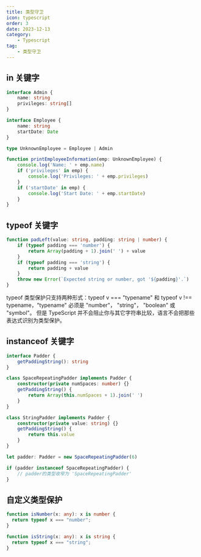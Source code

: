 ```yaml
---
title: 类型守卫
icon: typescript
order: 3
date: 2023-12-13
category:
    - Typescript
tag:
    - 类型守卫
---
```


## in 关键字

```ts
interface Admin {
    name: string
    privileges: string[]
}

interface Employee {
    name: string
    startDate: Date
}

type UnknownEmployee = Employee | Admin

function printEmployeeInformation(emp: UnknownEmployee) {
    console.log('Name: ' + emp.name)
    if ('privileges' in emp) {
        console.log('Privileges: ' + emp.privileges)
    }
    if ('startDate' in emp) {
        console.log('Start Date: ' + emp.startDate)
    }
}
```

## typeof 关键字

```ts
function padLeft(value: string, padding: string | number) {
    if (typeof padding === 'number') {
        return Array(padding + 1).join(' ') + value
    }
    if (typeof padding === 'string') {
        return padding + value
    }
    throw new Error(`Expected string or number, got '${padding}'.`)
}
```

typeof 类型保护只支持两种形式：typeof v === "typename" 和 typeof v !== typename，"typename" 必须是 "number"， "string"， "boolean" 或 "symbol"。 但是 TypeScript 并不会阻止你与其它字符串比较，语言不会把那些表达式识别为类型保护。

## instanceof 关键字

```ts
interface Padder {
    getPaddingString(): string
}

class SpaceRepeatingPadder implements Padder {
    constructor(private numSpaces: number) {}
    getPaddingString() {
        return Array(this.numSpaces + 1).join(' ')
    }
}

class StringPadder implements Padder {
    constructor(private value: string) {}
    getPaddingString() {
        return this.value
    }
}

let padder: Padder = new SpaceRepeatingPadder(6)

if (padder instanceof SpaceRepeatingPadder) {
    // padder的类型收窄为 'SpaceRepeatingPadder'
}
```

## 自定义类型保护

```ts
function isNumber(x: any): x is number {
  return typeof x === "number";
}

function isString(x: any): x is string {
  return typeof x === "string";
}
```

